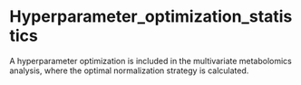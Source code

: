 # Hyperparameter_optimization_statistics
A hyperparameter optimization is included in the multivariate metabolomics analysis, where the optimal normalization strategy is calculated.
